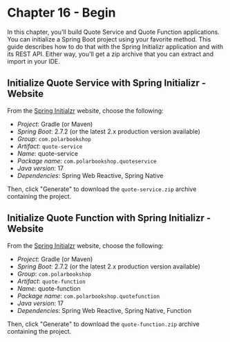 # Chapter 16 - Begin

In this chapter, you'll build Quote Service and Quote Function applications. You can initialize a Spring Boot project using your
favorite method. This guide describes how to do that with the Spring Initializr application and with its REST API.
Either way, you'll get a zip archive that you can extract and import in your IDE.

## Initialize Quote Service with Spring Initializr - Website

From the [Spring Initialzr](https://start.spring.io/) website, choose the following:

* _Project_: Gradle (or Maven)
* _Spring Boot_: 2.7.2 (or the latest 2.x production version available)
* _Group_: `com.polarbookshop`
* _Artifact_: `quote-service`
* _Name_: quote-service
* _Package name_: `com.polarbookshop.quoteservice`
* _Java version_: 17
* _Dependencies_: Spring Web Reactive, Spring Native

Then, click "Generate" to download the `quote-service.zip` archive containing the project.

## Initialize Quote Function with Spring Initializr - Website

From the [Spring Initialzr](https://start.spring.io/) website, choose the following:

* _Project_: Gradle (or Maven)
* _Spring Boot_: 2.7.2 (or the latest 2.x production version available)
* _Group_: `com.polarbookshop`
* _Artifact_: `quote-function`
* _Name_: quote-function
* _Package name_: `com.polarbookshop.quotefunction`
* _Java version_: 17
* _Dependencies_: Spring Web Reactive, Spring Native, Function

Then, click "Generate" to download the `quote-function.zip` archive containing the project.
